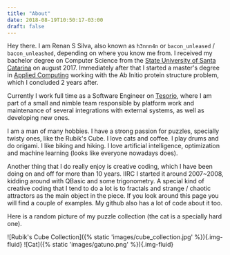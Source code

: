 ```yaml
---
title: "About"
date: 2018-08-19T10:50:17-03:00
draft: false
---
```


Hey there. I am Renan S Silva, also known as `h3nnn4n` or `bacon_unleased` /
`bacon_unleashed`, depending on where you know me from. I received my bachelor
degree on Computer Science from the
[State University of Santa Catarina](https://www.udesc.br/) on august 2017.
Immediately after that I started a master's degree in
[Applied Computing](https://www.udesc.br/cct/ppgca) working with the Ab Initio
protein structure problem, which I concluded 2 years after.

Currently I work full time as a Software Engineer on
[Tesorio](https://tesorio.com/), where I am part of a small and nimble team
responsible by platform work and maintenance of several integrations with
external systems, as well as developing new ones.

I am a man of many hobbies. I have a strong passion for puzzles, specially
twisty ones, like the Rubik's Cube. I love cats and coffee. I play drums and do
origami. I like biking and hiking. I love artificial intelligence, optimization
and machine learning (looks like everyone nowadays does).

Another thing that I do really enjoy is creative coding, which I have been
doing on and off for more than 10 years. IIRC I started it around 2007~2008,
kidding around with QBasic and some trigonometry. A special kind of creative
coding that I tend to do a lot is to fractals and strange / chaotic attractors
as the main object in the piece. If you look around this page you will find a
couple of examples. My github also has a lot of code about it too.

Here is a random picture of my puzzle collection (the cat is a specially hard
one).

![Rubik's Cube Collection]({% static 'images/cube_collection.jpg' %}){.img-fluid}
![Cat]({% static 'images/gatuno.png' %}){.img-fluid}

